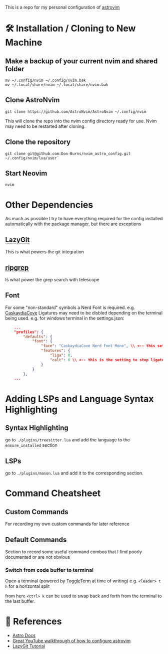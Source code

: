This is a repo for my personal configuration of [astrovim](https://astronvim.com/)

# 🛠️ Installation / Cloning to New Machine

## Make a backup of your current nvim and shared folder

```shell
mv ~/.config/nvim ~/.config/nvim.bak
mv ~/.local/share/nvim ~/.local/share/nvim.bak
```

## Clone AstroNvim

```shell
git clone https://github.com/AstroNvim/AstroNvim ~/.config/nvim
```
This will clone the repo into the nvim config directory ready for use. Nvim may need to be restarted after cloning.

## Clone the repository

```shell
git clone git@github.com:Don-Burns/nvim_astro_config.git ~/.config/nvim/lua/user`
```

## Start Neovim

```shell
nvim
```

# Other Dependencies

As much as possible I try to have everything required for the config installed automatically with the package manager, but there are exceptions

## [LazyGit](https://github.com/jesseduffield/lazygit)

This is what powers the git integration

## [ripgrep](https://github.com/BurntSushi/ripgrep)

Is what power the grep search with telescope

## Font

For some "non-standard" symbols a Nerd Font is required.
e.g. [CaskaydiaCove](https://github.com/ryanoasis/nerd-fonts/releases/download/v3.0.2/CascadiaCode.zip)
Ligatures may need to be disbled depending on the terminal being used.
e.g. for windows terminal in the settings.json: 
```JSON
    ...
    "profiles": {
        "defaults": {
            "font": {
                "face": "CaskaydiaCove Nerd Font Mono", \\ <-- this sets the font to the "default", can be done in the UI also
                "features": {
                    "liga": 0,
                    "calt": 0 \\ <-- this is the setting to stop ligatures ironincally
                }
            }
        },
    ...
```

# Adding LSPs and Language Syntax Highlighting

## Syntax Highlighting

go to `./plugins/treesitter.lua` and add the language to the `ensure_installed` section

## LSPs

go to `./plugins/mason.lua` and add it to the corresponding section.

# Command Cheatsheet

## Custom Commands

For recording my own custom commands for later reference

## Default Commands

Section to record some useful command combos that I find poorly documented or are not obvious

### Switch from code buffer to terminal

Open a terminal (powered by [ToggleTerm](https://github.com/akinsho/toggleterm.nvim) at time of writing)
e.g. `<leader> t h` for a horizontal split

from here `<ctrl> k` can be used to swap back and forth from the terminal to the last buffer.



# 📖 References

- [Astro Docs](https://astronvim.com/)
- [Great YouTube walkthrough of how to configure astrovim](https://www.youtube.com/watch?v=GEHPiZ10gOk)
- [LazyGit Tutorial](https://www.youtube.com/watch?v=CPLdltN7wgE)
